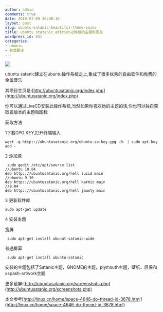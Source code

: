 ```yaml
---
author: admin
comments: true
date: 2010-07-09 20:40:10
layout: post
slug: ubuntu-satanic-beautiful-theme-coins
title: ubuntu statanic edition之绚丽的主题和图标
wordpress_id: 931
categories:
- ubuntu
- 转载翻译
---
```


![](http://ubuntusatanic.org/screenshots/karmic-icons.jpg)

ubuntu satanic建立在ubuntu操作系统之上,集成了很多优秀的自由软件和免费的金属音乐

其项目主页是:[http://ubuntusatanic.org/index.php](http://ubuntusatanic.org/index.php)

你可以通过LiveCD安装此操作系统,当然如果你喜欢她的主题的话,你也可以独自获取该版本的主题和图标

获取方法

1下载GPG KEY,打开终端输入

    wget -q http:://ubuntusatanic.org/ubuntu-se-key.gpg -0- | sudo apt-key add -

2 添加源

     sudo gedit /etc/apt/source.list 
    //ubuntu 10.04 
    deb http:://ubuntusatanic.org/hell lucid main 
    //ubuntu 9.10 
    deb http:://ubuntusatanic.org/hell karmic main 
    //9.04 
    deb http:://ubuntusatanic.org/hell jaunty main

3 更新软件库
 
    sudo apt-get update

4 安装主题

 宽屏

     sudo apt-get install ubunut-satanic-wide

 普通屏幕

     sudo apt-get install ubuntu-satanic

安装的主题包括了Satanic主题，GNOME的主题，plymouth主题，壁纸，屏保和xspash-artwork主题

更多截屏:[http://ubuntusatanic.org/screenshots.php](http://ubuntusatanic.org/screenshots.php)

本文参考[http://linux.cn/home/space-4646-do-thread-id-3678.html](http://linux.cn/home/space-4646-do-thread-id-3678.html)

